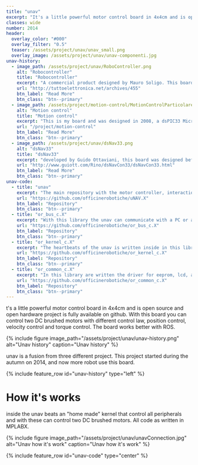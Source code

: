 ```yaml
---
title: "unav"
excerpt: "It's a little powerful motor control board in 4x4cm and is open source and open hardware project is fully available on github. With this board you can control two DC brushed motors with different control law, position control, velocity control and torque control. The board works better with ROS."
classes: wide
number: 2014
header:
  overlay_color: "#000"
  overlay_filter: "0.5"
  teaser: /assets/project/unav/unav_small.png
  overlay_image: /assets/project/unav/unav-componenti.jpg
unav-history:
  - image_path: /assets/project/unav/RoboController.png
    alt: "Robocontroller"
    title: "Robocontroller"
    excerpt: "A commercial product designed by Mauro Soligo. This board had a dspic33 and different connectors to connect motors, h-bridges and other"
    url: "http://tuttoelettronica.net/archives/455"
    btn_label: "Read More"
    btn_class: "btn--primary"
  - image_path: /assets/project/motion-control/MotionControlParticolare.jpg
    alt: "Motion control"
    title: "Motion control"
    excerpt: "This is my board and was designed in 2008, a dsPIC33 Microchip controller and was a part of project during my bachelor degree."
    url: "/project/motion-control"
    btn_label: "Read More"
    btn_class: "btn--primary"
  - image_path: /assets/project/unav/dsNav33.png
    alt: "dsNav33"
    title: "dsNav33"
    excerpt: "developed by Guido Ottaviani, this board was designed before with three dsPIC30 and in the last release with one dsPIC33."
    url: "http://www.guiott.com/Rino/dsNavCon33/dsNavCon33.html"
    btn_label: "Read More"
    btn_class: "btn--primary"
unav-code:
  - title: "unav"
    excerpt: "The main repository with the motor controller, interaction system"
    url: "https://github.com/officinerobotiche/uNAV.X"
    btn_label: "Repository"
    btn_class: "btn--primary"
  - title: "or_bus_c.X"
    excerpt: "With this library the unav can communicate with a PC or another board with same protocol. In OR_BUS are collected all type of messages can send or receive."
    url: "https://github.com/officinerobotiche/or_bus_c.X"
    btn_label: "Repository"
    btn_class: "btn--primary"
  - title: "or_kernel_c.X"
    excerpt: "The heartbeats of the unav is written inside in this library. In this library are collected the system and task manager, the controller for the I2C, gpio, etc etc"
    url: "https://github.com/officinerobotiche/or_kernel_c.X"
    btn_label: "Repository"
    btn_class: "btn--primary"
  - title: "or_common_c.X"
    excerpt: "In this library are written the driver for eeprom, lcd, and other general math function."
    url: "https://github.com/officinerobotiche/or_common_c.X"
    btn_label: "Repository"
    btn_class: "btn--primary"
---
```


t's a little powerful motor control board in 4x4cm and is open source and open hardware project is fully available on github. With this board you can control two DC brushed motors with different control law, position control, velocity control and torque control. The board works better with ROS.

{% include figure image_path="/assets/project/unav/unav-history.png" alt="Unav history" caption="Unav history" %}

unav is a fusion from three different project. This project started during the autumn on 2014, and now more robot use this board.

{% include feature_row id="unav-history" type="left" %}

# How it's works

inside the unav beats an "home made" kernel that control all peripherals and with these can control two DC brushed motors. All code as written in MPLABX.

{% include figure image_path="/assets/project/unav/unavConnection.jpg" alt="Unav how it's work" caption="Unav how it's work" %}

{% include feature_row id="unav-code" type="center" %}